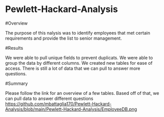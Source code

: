 # Pewlett-Hackard-Analysis

#Overview

The purpose of this nalysis was to identify employees that met certain requirements and provide the list to senior management. 

#Results

We were able to pull unique fields to prevent duplicats.
We were able to group the data by different columns.
We created new tables for ease of access.
There is still a lot of data that we can pull to answer more questions.


#Summary

Please follow the link for an overview of a few tables. Based off of that, we can pull data to answer different questions
https://github.com/mbattaglia170/Pewlett-Hackard-Analysis/blob/main/Pewlett-Hackard-Analysis/EmployeeDB.png 
